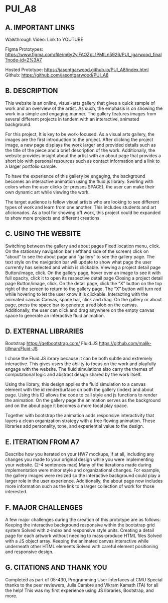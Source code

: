 # PUI_A8

## A.  IMPORTANT LINKS
Walkthrough Video: 
Link to YOUTUBE

Figma Prototypes: https://www.figma.com/file/m6y2yiFAOZpL1PMILn5926/PUI_jgarwood_final?node-id=2%3A7 

Hosted Prototype: https://jasontgarwood.github.io/PUI_A8/index.html 
Github: https://github.com/jasontgarwood/PUI_A8 

## B. DESCRIPTION
This website is an online, visual-arts gallery that gives a quick sample of work and an overview of the artist. As such, the emphasis is on showing the work in a simple and engaging manner. The gallery features images from several different projects in tandem with an interactive, animated background.

For this project, It is key to be work-focused. As a visual arts gallery, the images are the first introduction to the project. After clicking the project image, a new page displays the work larger and provided details such as the title of the piece and a brief description of the work. Additionally, the website provides insight about the artist with an about page that provides a short bio with personal resources such as contact information and a link to a larger portfolio sample.

To have the experience of this gallery be engaging, the background becomes an interactive animation using the fluid.js library. Swirling with colors when the user clicks (or presses SPACE), the user can make their own dynamic art while viewing the work.

The target audience is fellow visual artists who are looking to see different types of work and learn from one another. This includes students and art aficionados. As a tool for showing off work, this project could be expanded to show more projects and different creations.

## C. USING THE WEBSITE
Switching between the gallery and about pages
Fixed location menu, click.
On the stationary navigation bar (lefthand side of the screen) click on “about” to see the about page and “gallery” to see the gallery page. The text style on the navigation bar will update to show what page the user currently has selected and which is clickable.
Viewing a project detail page
Button/image, click.
On the gallery page, hover over an image to see it with full opacity, click it to open its respective detail page
Closing a project detail page
Button/image, click.
On the detail page, click the “X” button on the top right of the screen to return to the gallery page. The “X” button will turn red while hovering to let the user know it is clickable.
Interacting with the animated canvas
Canvas, space bar, click and drag.
On the gallery or about page, press the space bar to generate a red blob on the canvas. Additionally, the user can click and drag anywhere on the empty canvas space to generate an interactive fluid animation.

## D. EXTERNAL LIBRARIES
Bootstrap
https://getbootstrap.com/ 
Fluid.JS
https://github.com/malik-tillman/Fluid-JS 

I chose the Fluid.JS ibrary because it can be both subtle and extremely interactive. This gives users the ability to focus on the work and playfully engage with the website. The fluid simulations also carry the themes of computational logic and abstract design shared by the work itself.

Using the library, this design applies the fluid simulation to a canvas element with the id renderSurface on both the gallery (index) and about page. Using this ID allows the code to call style and js functions to render the animation. On the gallery page the animation serves as the background and on the about page it becomes a more focal play space.

Together with bootstrap the animation adds responsive interactivity that layers a clean organization strategy with a free flowing animation. These libraries add personality, tone, and experiential value to the design. 

## E. ITERATION FROM A7
Describe how you iterated on your HW7 mockups, if at all, including any changes you made to your original design while you were implementing your website. (2-4 sentences max)
Many of the iterations made during implementation were minor style and organizational changes. For example, the gallery images were resized so the interactive background could play a larger role in the user experience. Additionally, the about page now includes more information such as the link to a larger collection of work for those interested. 


## F. MAJOR CHALLENGES
A few major challenges during the creation of this prototype are as follows:
Keeping the interactive background responsive within the bootstrap grid system
Solved with z-index and responsive style units. 
Creating a detail page for each artwork without needing to mass-produce HTML files
Solved with a JS object array.
Keeping the animated canvas interactive while underneath other HTML elements
Solved with careful element positioning and responsive design.

## G. CITATIONS AND THANK YOU
Completed as part of 05-430, Programming User Interfaces at CMU Special thanks to the peer reviewers, Julia Cambre and Vikram Kamath (TA) for all the help! This was my first experience using JS libraries, Bootstrap, and more.
